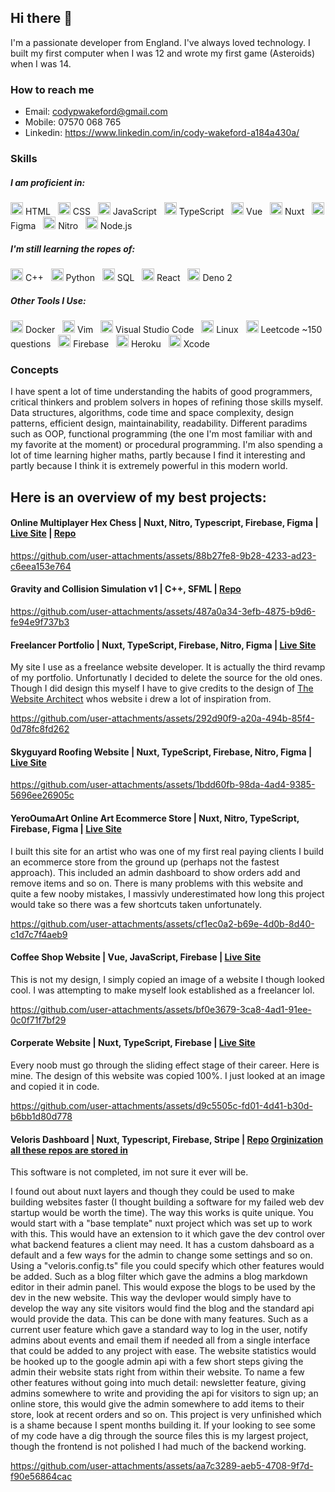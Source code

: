 ## Hi there 👋

I'm a passionate developer from England. I've always loved technology. I built my first computer when I was 12 and wrote my first game (Asteroids) when I was 14.

### How to reach me
- Email: codypwakeford@gmail.com
- Mobile: 07570 068 765
- Linkedin: https://www.linkedin.com/in/cody-wakeford-a184a430a/

### Skills 

##### I am proficient in:
<img src="https://api.iconify.design/vscode-icons:file-type-html.svg" width="20" height="20"> HTML&nbsp;&nbsp;
<img src="https://upload.wikimedia.org/wikipedia/commons/6/62/CSS3_logo.svg" width="20" height="20"> CSS&nbsp;&nbsp;
<img src="https://api.iconify.design/vscode-icons:file-type-js-official.svg" width="20" height="20"> JavaScript&nbsp;&nbsp;
<img src="https://api.iconify.design/logos:typescript-icon.svg" width="20" height="20"> TypeScript&nbsp;&nbsp;
<img src="https://upload.wikimedia.org/wikipedia/commons/9/95/Vue.js_Logo_2.svg" width="20" height="20"> Vue&nbsp;&nbsp;
<img src="https://api.iconify.design/vscode-icons:file-type-nuxt.svg" width="20" height="20"> Nuxt&nbsp;&nbsp;
<img src="https://upload.wikimedia.org/wikipedia/commons/3/33/Figma-logo.svg" width="20" height="20"> Figma&nbsp;&nbsp;
<img src="https://api.iconify.design/unjs:nitro.svg" width="20" height="20"> Nitro&nbsp;&nbsp;
<img src="https://upload.wikimedia.org/wikipedia/commons/d/d9/Node.js_logo.svg" width="20" height="20"> Node.js

##### I'm still learning the ropes of:
<img src="https://upload.wikimedia.org/wikipedia/commons/1/18/ISO_C%2B%2B_Logo.svg" width="20" height="20"> C++&nbsp;&nbsp;
<img src="https://upload.wikimedia.org/wikipedia/commons/c/c3/Python-logo-notext.svg" width="20" height="20"> Python&nbsp;&nbsp;
<img src="https://api.iconify.design/vscode-icons:file-type-mysql.svg" width="20" height="20"> SQL&nbsp;&nbsp;
<img src="https://upload.wikimedia.org/wikipedia/commons/a/a7/React-icon.svg" width="20" height="20"> React&nbsp;&nbsp;
<img src="https://deno.land/logo.svg" width="20" height="20"> Deno 2

##### Other Tools I Use:
<img src="https://api.iconify.design/logos:docker-icon.svg" width="20" height="20"> Docker&nbsp;&nbsp;
<img src="https://api.iconify.design/logos:vim.svg" width="20" height="20"> Vim&nbsp;&nbsp;
<img src="https://api.iconify.design/logos:visual-studio-code.svg" width="20" height="20"> Visual Studio Code&nbsp;&nbsp;
<img src="https://api.iconify.design/devicon:linux.svg" width="20" height="20"> Linux&nbsp;&nbsp;
<img src="https://api.iconify.design/cib:leetcode.svg" width="20" height="20"> Leetcode ~150 questions&nbsp;&nbsp;
<img src="https://api.iconify.design/logos:firebase.svg" width="20" height="20"> Firebase&nbsp;&nbsp;
<img src="https://api.iconify.design/skill-icons:heroku.svg" width="20" height="20"> Heroku&nbsp;&nbsp;
<img src="https://api.iconify.design/logos:xcode.svg" width="20" height="20"> Xcode

### Concepts
I have spent a lot of time understanding the habits of good programmers, critical thinkers and problem solvers in hopes of refining those skills myself.
Data structures, algorithms, code time and space complexity, design patterns, efficient design, maintainability, readability. Different paradims such as OOP, functional programming (the one I'm most familiar with and my favorite at the moment) or procedural programming. 
I'm also spending a lot of time learning higher maths, partly because I find it interesting and partly because I think it is extremely powerful in this modern world.

## Here is an overview of my best projects:

#### Online Multiplayer Hex Chess | Nuxt, Nitro, Typescript, Firebase, Figma | [Live Site](https://hex-chess.codywakeford.com/) | [Repo](https://github.com/codywakeford/hex-chess)

https://github.com/user-attachments/assets/88b27fe8-9b28-4233-ad23-c6eea153e764

#### Gravity and Collision Simulation v1 | C++, SFML | [Repo](https://github.com/codywakeford/gravity-sim)

https://github.com/user-attachments/assets/487a0a34-3efb-4875-b9d6-fe94e9f737b3

#### Freelancer Portfolio | Nuxt, TypeScript, Firebase, Nitro, Figma | [Live Site](https://codywakeford.com/)
My site I use as a freelance website developer. It is actually the third revamp of my portfolio. Unfortunatly I decided to delete the source for the old ones. 
Though I did design this myself I have to give credits to the design of [The Website Architect](https://thewebsitearchitect.com/) whos website i drew a lot of inspiration from.

https://github.com/user-attachments/assets/292d90f9-a20a-494b-85f4-0d78fc8fd262

#### Skyguyard Roofing Website | Nuxt, TypeScript, Firebase, Nitro, Figma | [Live Site](https://skyguardroofing.co.uk/)

https://github.com/user-attachments/assets/1bdd60fb-98da-4ad4-9385-5696ee26905c

#### YeroOumaArt Online Art Ecommerce Store | Nuxt, Nitro, TypeScript, Firebase, Figma | [Live Site](https://yerooumaart.co.uk/)
I built this site for an artist who was one of my first real paying clients I build an ecommerce store from the ground up (perhaps not the fastest approach). This included an admin dashboard to show orders add and remove items and so on. 
There is many problems with this website and quite a few nooby mistakes, I massivly underestimated how long this project would take so there was a few shortcuts taken unfortunately.

https://github.com/user-attachments/assets/cf1ec0a2-b69e-4d0b-8d40-c1d7c7f4aeb9

#### Coffee Shop Website | Vue, JavaScript, Firebase | [Live Site](https://bean-and-brew-e83be.firebaseapp.com/#/)
This is not my design, I simply copied an image of a website I though looked cool. I was attempting to make myself look established as a freelancer lol. 

https://github.com/user-attachments/assets/bf0e3679-3ca8-4ad1-91ee-0c0f71f7bf29

#### Corperate Website | Nuxt, TypeScript, Firebase | [Live Site](https://codywakeford.com/websites/brainwave)
Every noob must go through the sliding effect stage of their career. Here is mine. The design of this website was copied 100%. I just looked at an image and copied it in code.

https://github.com/user-attachments/assets/d9c5505c-fd01-4d41-b30d-b6bb1d80d778

#### Veloris Dashboard | Nuxt, Typescript, Firebase, Stripe | [Repo](https://github.com/nova-on-git/site-template-dev-env) [Orginization all these repos are stored in](https://github.com/orgs/nova-on-git/repositories)
This software is not completed, im not sure it ever will be. 

I found out about nuxt layers and though they could be used to make building websites faster (I thought building a software for my failed web dev startup would be worth the time). 
The way this works is quite unique. You would start with a "base template" nuxt project which was set up to work with this. This would have an extension to it which gave the dev control over 
what backend features a client may need. It has a custom dahsboard as a default and a few ways for the admin to change some settings and so on. Using a "veloris.config.ts" file you could specify which other features would be added.
Such as a blog filter which gave the admins a blog markdown editor in their admin panel. This would expose the blogs to be used by the dev in the new website. This way the devloper would simply have to develop the way any site visitors would find
the blog and the standard api would provide the data. This can be done with many features. Such as a current user feature which gave a standard way to log in the user, notify admins about events and email them if needed all from a single interface that could 
be added to any project with ease. The website statistics would be hooked up to the google admin api with a few short steps giving the admin their website stats right from within their website. To name a few other features without going into much detail: newsletter feature, giving admins somewhere to write and providing the api for visitors to sign up;
an online store, this would give the admin somewhere to add items to their store, look at recent orders and so on. This project is very unfinished which is a shame because I spent months building it. If your looking to see some of my code have a dig through the source files this is my largest project, though the frontend is not polished I had much of the backend working.

https://github.com/user-attachments/assets/aa7c3289-aeb5-4708-9f7d-f90e56864cac




